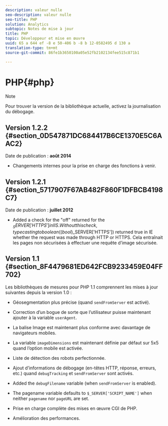 ```yaml
---
description: valeur nulle
seo-description: valeur nulle
seo-title: PHP
solution: Analytics
subtopic: Notes de mise à jour
title: PHP
topic: Développeur et mise en œuvre
uuid: 65 a 644 ef -8 e 50-406 b -8 b 12-0582495 d 130 a
translation-type: tm+mt
source-git-commit: 86fe1b3650100a05e52fb2102134fee515c871b1

---
```



# PHP{#php}

>[!NOTE]
>
>Pour trouver la version de la bibliothèque actuelle, activez la journalisation du débogage.

## Version 1.2.2 {#section_0D547871DC684417B6CE1370E5C6AAC2}

Date de publication : **août 2014**

* Changements internes pour la prise en charge des fonctions à venir.

## Version 1.2.1 {#section_5717907F67AB482F860F1DFBCB4198C7}

Date de publication : **juillet 2012**

* Added a check for the "off" returned for the $_SERVER['HTTPS'] in IIS. Without this check, typecasting to boolean ((bool)$_SERVER['HTTPS']) returned true in IE whether the request was made through HTTP or HTTPS. Cela entraînait les pages non sécurisées à effectuer une requête d’image sécurisée. 

## Version 1.1 {#section_8F4479681ED642FCB9233459E04FF702}

Les bibliothèques de mesures pour PHP 1.1 comprennent les mises à jour suivantes depuis la version 1.0 :

* Géosegmentation plus précise (quand `sendFromServer` est activé).
* Correction d’un bogue de sorte que l’utilisateur puisse maintenant ajouter à la variable `userAgent`.
* La balise Image est maintenant plus conforme avec davantage de navigateurs mobiles.
* La variable `imageDimensions` est maintenant définie par défaut sur 5x5 quand l’option mobile est activée.
* Liste de détection des robots perfectionnée.
* Ajout d’informations de débogage (en-têtes HTTP, réponse, erreurs, etc.) quand `debugTracking` et `sendFromServer` sont activés.

* Added the `debugFilename` variable (when `sendFromServer` is enabled).

* The pagename variable defaults to `$_SERVER['SCRIPT_NAME']` when neither `pagename` nor `pageURL` are set.

* Prise en charge complète des mises en œuvre CGI de PHP.
* Amélioration des performances.

